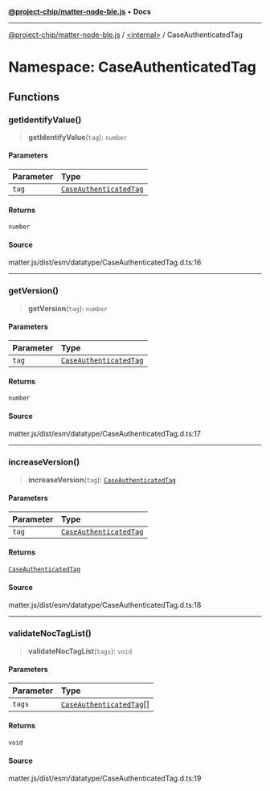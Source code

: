 [**@project-chip/matter-node-ble.js**](../../../README.md) • **Docs**

***

[@project-chip/matter-node-ble.js](../../../globals.md) / [\<internal\>](../../README.md) / CaseAuthenticatedTag

# Namespace: CaseAuthenticatedTag

## Functions

### getIdentifyValue()

> **getIdentifyValue**(`tag`): `number`

#### Parameters

| Parameter | Type |
| :------ | :------ |
| `tag` | [`CaseAuthenticatedTag`](../../README.md#caseauthenticatedtag) |

#### Returns

`number`

#### Source

matter.js/dist/esm/datatype/CaseAuthenticatedTag.d.ts:16

***

### getVersion()

> **getVersion**(`tag`): `number`

#### Parameters

| Parameter | Type |
| :------ | :------ |
| `tag` | [`CaseAuthenticatedTag`](../../README.md#caseauthenticatedtag) |

#### Returns

`number`

#### Source

matter.js/dist/esm/datatype/CaseAuthenticatedTag.d.ts:17

***

### increaseVersion()

> **increaseVersion**(`tag`): [`CaseAuthenticatedTag`](../../README.md#caseauthenticatedtag)

#### Parameters

| Parameter | Type |
| :------ | :------ |
| `tag` | [`CaseAuthenticatedTag`](../../README.md#caseauthenticatedtag) |

#### Returns

[`CaseAuthenticatedTag`](../../README.md#caseauthenticatedtag)

#### Source

matter.js/dist/esm/datatype/CaseAuthenticatedTag.d.ts:18

***

### validateNocTagList()

> **validateNocTagList**(`tags`): `void`

#### Parameters

| Parameter | Type |
| :------ | :------ |
| `tags` | [`CaseAuthenticatedTag`](../../README.md#caseauthenticatedtag)[] |

#### Returns

`void`

#### Source

matter.js/dist/esm/datatype/CaseAuthenticatedTag.d.ts:19
